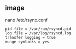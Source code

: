 image
-
nano /etc/rsync.conf

```
pid file = /var/run/rsyncd.pid
log file = /var/log/rsyncd.log
transfer logging = true
munge symlinks = yes
```

